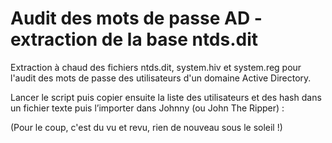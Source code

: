 # Audit des mots de passe AD - extraction de la base ntds.dit

Extraction à chaud des fichiers ntds.dit, system.hiv et system.reg pour l'audit des mots de passe des utilisateurs d'un domaine Active Directory.

Lancer le script puis copier ensuite la liste des utilisateurs et des hash dans un fichier texte puis l’importer dans Johnny (ou John The Ripper) :

(Pour le coup, c'est du vu et revu, rien de nouveau sous le soleil !)
